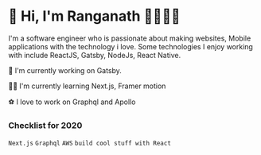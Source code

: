 # 👋 Hi, I'm Ranganath 👨‍💻🐱‍👤

I'm a software engineer who is passionate about making websites, Mobile applications with the technology i love. Some technologies I enjoy working with include ReactJS, Gatsby, NodeJs, React Native. 

🚀 I'm currently working on Gatsby.

🐱‍👤 I'm currently learning Next.js, Framer motion

⚽ I love to work on Graphql and Apollo


### Checklist for 2020

`Next.js` `Graphql` `AWS` `build cool stuff with React` 
